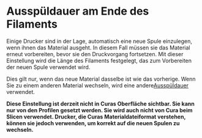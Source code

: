 Ausspüldauer am Ende des Filaments
====
Einige Drucker sind in der Lage, automatisch eine neue Spule einzulegen, wenn ihnen das Material ausgeht. In diesem Fall müssen sie das Material erneut vorbereiten, bevor sie den Druckvorgang fortsetzen. Mit dieser Einstellung wird die Länge des Filaments festgelegt, das zum Vorbereiten der neuen Spule verwendet wird.

Dies gilt nur, wenn das neue Material dasselbe ist wie das vorherige. Wenn Sie zu einem anderen Material wechseln, wird eine andere[Ausspüldauer](material_flush_purge_length.md) verwendet.

**Diese Einstellung ist derzeit nicht in Curas Oberfläche sichtbar. Sie kann nur von den Profilen gesetzt werden. Sie wird auch nicht von Cura beim Slicen verwendet. Drucker, die Curas Materialdateiformat verstehen, können sie jedoch verwenden, um korrekt auf die neuen Spulen zu wechseln.**
